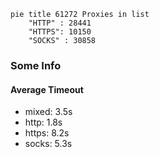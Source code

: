 
```mermaid
pie title 61272 Proxies in list
    "HTTP" : 28441
    "HTTPS": 10150
    "SOCKS" : 30858
```

### Some Info
#### Average Timeout

- mixed: 3.5s
- http: 1.8s
- https: 8.2s
- socks: 5.3s
